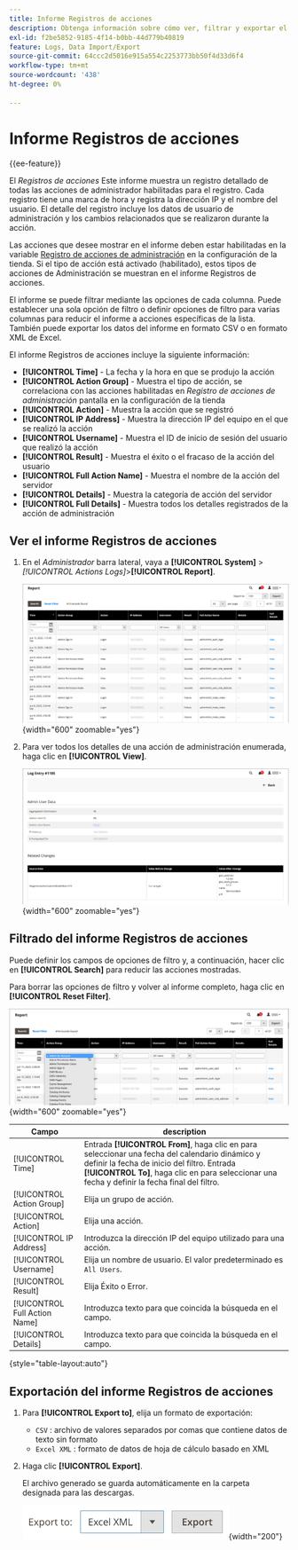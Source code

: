 ```yaml
---
title: Informe Registros de acciones
description: Obtenga información sobre cómo ver, filtrar y exportar el informe Registro de acciones, que proporciona un registro detallado de todas las acciones de administración habilitadas para registros.
exl-id: f2be5852-9185-4f14-b0bb-44d779b40819
feature: Logs, Data Import/Export
source-git-commit: 64ccc2d5016e915a554c2253773bb50f4d33d6f4
workflow-type: tm+mt
source-wordcount: '438'
ht-degree: 0%

---
```


# Informe Registros de acciones

{{ee-feature}}

El _Registros de acciones_ Este informe muestra un registro detallado de todas las acciones de administrador habilitadas para el registro. Cada registro tiene una marca de hora y registra la dirección IP y el nombre del usuario. El detalle del registro incluye los datos de usuario de administración y los cambios relacionados que se realizaron durante la acción.

Las acciones que desee mostrar en el informe deben estar habilitadas en la variable [Registro de acciones de administración](action-log.md) en la configuración de la tienda. Si el tipo de acción está activado (habilitado), estos tipos de acciones de Administración se muestran en el informe Registros de acciones.

El informe se puede filtrar mediante las opciones de cada columna. Puede establecer una sola opción de filtro o definir opciones de filtro para varias columnas para reducir el informe a acciones específicas de la lista. También puede exportar los datos del informe en formato CSV o en formato XML de Excel.

El informe Registros de acciones incluye la siguiente información:

- **[!UICONTROL Time]** - La fecha y la hora en que se produjo la acción
- **[!UICONTROL Action Group]** - Muestra el tipo de acción, se correlaciona con las acciones habilitadas en _Registro de acciones de administración_ pantalla en la configuración de la tienda
- **[!UICONTROL Action]** - Muestra la acción que se registró
- **[!UICONTROL IP Address]** - Muestra la dirección IP del equipo en el que se realizó la acción
- **[!UICONTROL Username]** - Muestra el ID de inicio de sesión del usuario que realizó la acción
- **[!UICONTROL Result]** - Muestra el éxito o el fracaso de la acción del usuario
- **[!UICONTROL Full Action Name]** - Muestra el nombre de la acción del servidor
- **[!UICONTROL Details]** - Muestra la categoría de acción del servidor
- **[!UICONTROL Full Details]** - Muestra todos los detalles registrados de la acción de administración

## Ver el informe Registros de acciones

1. En el _Administrador_ barra lateral, vaya a **[!UICONTROL System]** > _[!UICONTROL Actions Logs]_>**[!UICONTROL Report]**.

   ![Registros de acciones](./assets/action-log-report.png){width="600" zoomable="yes"}

1. Para ver todos los detalles de una acción de administración enumerada, haga clic en **[!UICONTROL View]**.

   ![Detalles de entrada del registro de acciones](./assets/action-log-report-view.png){width="600" zoomable="yes"}

## Filtrado del informe Registros de acciones

Puede definir los campos de opciones de filtro y, a continuación, hacer clic en **[!UICONTROL Search]** para reducir las acciones mostradas.

Para borrar las opciones de filtro y volver al informe completo, haga clic en **[!UICONTROL Reset Filter]**.

![Filtros del informe de registro de acciones](./assets/action-log-report-filters.png){width="600" zoomable="yes"}

| Campo | description |
|--- |--- |
| [!UICONTROL Time] | Entrada **[!UICONTROL From]**, haga clic en para seleccionar una fecha del calendario dinámico y definir la fecha de inicio del filtro. Entrada **[!UICONTROL To]**, haga clic en para seleccionar una fecha y definir la fecha final del filtro. |
| [!UICONTROL Action Group] | Elija un grupo de acción. |
| [!UICONTROL Action] | Elija una acción. |
| [!UICONTROL IP Address] | Introduzca la dirección IP del equipo utilizado para una acción. |
| [!UICONTROL Username] | Elija un nombre de usuario. El valor predeterminado es `All Users`. |
| [!UICONTROL Result] | Elija Éxito o Error. |
| [!UICONTROL Full Action Name] | Introduzca texto para que coincida la búsqueda en el campo. |
| [!UICONTROL Details] | Introduzca texto para que coincida la búsqueda en el campo. |

{style="table-layout:auto"}

## Exportación del informe Registros de acciones

1. Para **[!UICONTROL Export to]**, elija un formato de exportación:

   - `CSV` : archivo de valores separados por comas que contiene datos de texto sin formato
   - `Excel XML` : formato de datos de hoja de cálculo basado en XML

1. Haga clic **[!UICONTROL Export]**.

   El archivo generado se guarda automáticamente en la carpeta designada para las descargas.

   ![Exportación de informe de registros de acciones](./assets/action-log-report-export.png){width="200"}
